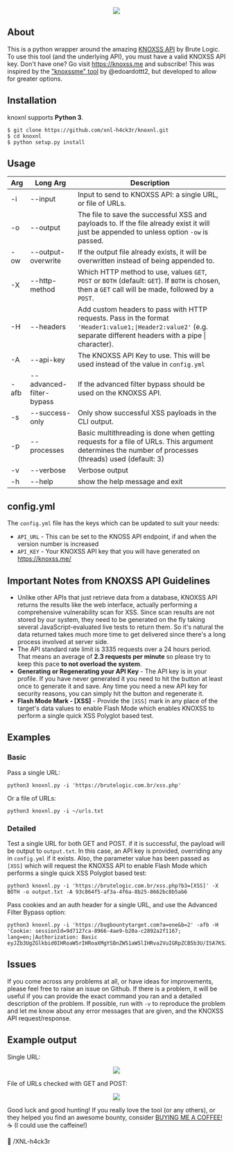 <center><img src="https://github.com/xnl-h4ck3r/knoxnl/raw/main/title.png"></center>

## About

This is a python wrapper around the amazing [KNOXSS API](https://knoxss.me/?page_id=2729) by Brute Logic.
To use this tool (and the underlying API), you must have a valid KNOXSS API key. Don't have one? Go visit https://knoxss.me and subscribe!
This was inspired by the ["knoxssme" tool](https://github.com/edoardottt/lit-bb-hack-tools/tree/main/knoxssme) by @edoardottt2, but developed to allow for greater options.

## Installation

knoxnl supports **Python 3**.

```
$ git clone https://github.com/xnl-h4ck3r/knoxnl.git
$ cd knoxnl
$ python setup.py install
```

## Usage

| Arg  | Long Arg                 | Description                                                                                                                                                       |
| ---- | ------------------------ | ----------------------------------------------------------------------------------------------------------------------------------------------------------------- |
| -i   | --input                  | Input to send to KNOXSS API: a single URL, or file of URLs.                                                                                                       |
| -o   | --output                 | The file to save the successful XSS and payloads to. If the file already exist it will just be appended to unless option `-ow` is passed.                         |
| -ow  | --output-overwrite       | If the output file already exists, it will be overwritten instead of being appended to.                                                                           |
| -X   | --http-method            | Which HTTP method to use, values `GET`, `POST` or `BOTH` (default: `GET`). If `BOTH` is chosen, then a `GET` call will be made, followed by a `POST`.             |
| -H   | --headers                | Add custom headers to pass with HTTP requests. Pass in the format `'Header1:value1;\|Header2:value2'` (e.g. separate different headers with a pipe \| character). |
| -A   | --api-key                | The KNOXSS API Key to use. This will be used instead of the value in `config.yml`                                                                                 |
| -afb | --advanced-filter-bypass | If the advanced filter bypass should be used on the KNOXSS API.                                                                                                   |
| -s   | --success-only           | Only show successful XSS payloads in the CLI output.                                                                                                              |
| -p   | --processes              | Basic multithreading is done when getting requests for a file of URLs. This argument determines the number of processes (threads) used (default: 3)               |
| -v   | --verbose                | Verbose output                                                                                                                                                    |
| -h   | --help                   | show the help message and exit                                                                                                                                    |

## config.yml

The `config.yml` file has the keys which can be updated to suit your needs:

- `API_URL` - This can be set to the KNOSS API endpoint, if and when the version number is increased
- `API_KEY` - Your KNOXSS API key that you will have generated on https://knoxss.me/

## Important Notes from KNOXSS API Guidelines

- Unlike other APIs that just retrieve data from a database, KNOXSS API returns the results like the web interface, actually performing a comprehensive vulnerability scan for XSS. Since scan results are not stored by our system, they need to be generated on the fly taking several JavaScript-evaluated live tests to return them. So it's natural the data returned takes much more time to get delivered since there's a long process involved at server side.
- The API standard rate limit is 3335 requests over a 24 hours period. That means an average of **2.3 requests per minute** so please try to keep this pace **to not overload the system**.
- **Generating or Regenerating your API Key** - The API key is in your profile. If you have never generated it you need to hit the button at least once to generate it and save. Any time you need a new API key for security reasons, you can simply hit the button and regenerate it.
- **Flash Mode Mark - [XSS]** - Provide the `[XSS]` mark in any place of the target's data values to enable Flash Mode which enables KNOXSS to perform a single quick XSS Polyglot based test.

## Examples

### Basic

Pass a single URL:

```
python3 knoxnl.py -i 'https://brutelogic.com.br/xss.php'
```

Or a file of URLs:

```
python3 knoxnl.py -i ~/urls.txt
```

### Detailed

Test a single URL for both GET and POST. if it is successful, the payload will be output to `output.txt`. In this case, an API key is provided, overriding any in `config.yml` if it exists. Also, the parameter value has been passed as `[XSS]` which will request the KNOXSS API to enable Flash Mode which performs a single quick XSS Polyglot based test:

```
python3 knoxnl.py -i 'https://brutelogic.com.br/xss.php?b3=[XSS]' -X BOTH -o output.txt -A 93c864f5-af3a-4f6a-8b25-8662bc8b5ab6
```

Pass cookies and an auth header for a single URL, and use the Advanced Filter Bypass option:

```
python3 knoxnl.py -i 'https://bugbountytarget.com?a=one&b=2' -afb -H 'Cookie: sessionId=9d7127ca-8966-4ae9-b20a-c2892a2f1167; lang=en;|Authorization: Basic eyJZb3UgZGlkbid0IHRoaW5rIHRoaXMgYSBnZW51aW5lIHRva2VuIGRpZCB5b3U/ISA7KSJ9'
```

## Issues

If you come across any problems at all, or have ideas for improvements, please feel free to raise an issue on Github. If there is a problem, it will be useful if you can provide the exact command you ran and a detailed description of the problem. If possible, run with `-v` to reproduce the problem and let me know about any error messages that are given, and the KNOXSS API request/response.

## Example output

Single URL:

<center><img src="https://github.com/xnl-h4ck3r/knoxnl/raw/main/example1.png"></center>

File of URLs checked with GET and POST:

<center><img src="https://github.com/xnl-h4ck3r/knoxnl/raw/main/example2.png"></center>

Good luck and good hunting!
If you really love the tool (or any others), or they helped you find an awesome bounty, consider [BUYING ME A COFFEE!](https://ko-fi.com/xnlh4ck3r) ☕ (I could use the caffeine!)

🤘 /XNL-h4ck3r
